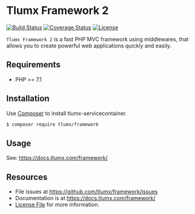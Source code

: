 # Tlumx Framework 2

[![Build Status](https://travis-ci.org/tlumx/framework.svg?branch=master)](https://travis-ci.org/tlumx/framework)
[![Coverage Status](https://coveralls.io/repos/github/tlumx/framework/badge.svg?branch=master)](https://coveralls.io/github/tlumx/framework?branch=master)
[![License](https://poser.pugx.org/tlumx/framework/license)](https://packagist.org/packages/tlumx/framework)

`Tlumx Framework 2` is a fast PHP MVC framework using middlewares, that allows you to create powerful web applications quickly and easily.

## Requirements

* PHP >= 7.1

## Installation

Use [Composer](https://getcomposer.org/) to install tlumx-servicecontainer.

```bash
$ composer require tlumx/framework
```

## Usage

See: https://docs.tlumx.com/framework/


## Resources

- File issues at https://github.com/tlumx/framework/issues
- Documentation is at https://docs.tlumx.com/framework/
- [License File](LICENSE.md) for more information.